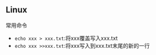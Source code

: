 ## Linux

常用命令

- `echo xxx > xxx.txt`:将xxx覆盖写入xxx.txt
- `echo xxx >>xxx.txt`:将xxx写入到xxx.txt末尾的新的一行

